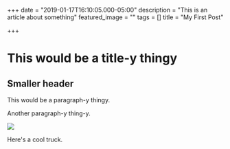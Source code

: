 +++
date = "2019-01-17T16:10:05.000-05:00"
description = "This is an article about something"
featured_image = ""
tags = []
title = "My First Post"

+++
# This would be a title-y thingy

## Smaller header

This would be a paragraph-y thingy.

Another paragraph-y thing-y.

![](/media/10.Georgia.jpg)

Here's a cool truck.